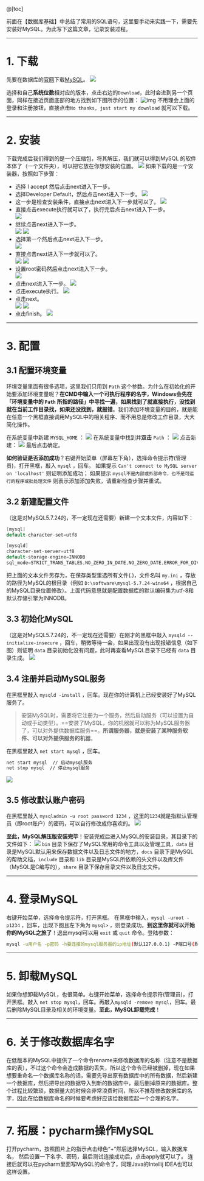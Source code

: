 @[toc]

前面在【数据库基础】中总结了常用的SQL语句，这里要手动来实践一下，需要先安装好MySQL。为此写下这篇文章，记录安装过程。 

---
# 1. 下载 
先要在数据库的[官网](http://www.mysql.com)下载[MySQL](https://downloads.mysql.com/archives/community/)。 
![](https://image-1307616428.cos.ap-beijing.myqcloud.com/Obsidian/202212311912698.png)

选择和自己**系统位数**相对应的版本，点击右边的`Download`，此时会进到另一个页面，同样在接近页面底部的地方找到如下图所示的位置：
![img](https://img2018.cnblogs.com/blog/1556823/201812/1556823-20181220194715840-436169502.png)
不用理会上面的登录和注册按钮，直接点击`No thanks, just start my download` 就可以下载。

---
# 2. 安装 
下载完成后我们得到的是一个压缩包，将其解压，我们就可以得到MySQL 的软件本体了（一个文件夹），可以把它放在你想安装的位置。
![](https://image-1307616428.cos.ap-beijing.myqcloud.com/Obsidian/202212311914179.png)
如果下载的是一个安装器，按照如下步骤：
- 选择 I accept 然后点击next进入下一步。
- 选择Developer Default，然后点击next进入下一步。
	![](https://img-blog.csdnimg.cn/20200419094613383.png?x-oss-process=image/watermark,type_ZmFuZ3poZW5naGVpdGk,shadow_10,text_aHR0cHM6Ly9ibG9nLmNzZG4ubmV0L215UmVhbGl6YXRpb24=,size_16,color_FFFFFF,t_70#pic_center)
- 这一步是检查安装条件，直接点击next进入下一步就可以了。
	![](https://img-blog.csdnimg.cn/2020041909463574.png?x-oss-process=image/watermark,type_ZmFuZ3poZW5naGVpdGk,shadow_10,text_aHR0cHM6Ly9ibG9nLmNzZG4ubmV0L215UmVhbGl6YXRpb24=,size_16,color_FFFFFF,t_70#pic_center)
- 直接点击execute执行就可以了，执行完后点击next进入下一步。	
	![](https://img-blog.csdnimg.cn/20200419095112900.png?x-oss-process=image/watermark,type_ZmFuZ3poZW5naGVpdGk,shadow_10,text_aHR0cHM6Ly9ibG9nLmNzZG4ubmV0L215UmVhbGl6YXRpb24=,size_16,color_FFFFFF,t_70#pic_center)
- 继续点击next进入下一步。	
	![](https://img-blog.csdnimg.cn/20200419094657588.png?x-oss-process=image/watermark,type_ZmFuZ3poZW5naGVpdGk,shadow_10,text_aHR0cHM6Ly9ibG9nLmNzZG4ubmV0L215UmVhbGl6YXRpb24=,size_16,color_FFFFFF,t_70#pic_center)
	![](https://img-blog.csdnimg.cn/20200419094728517.png?x-oss-process=image/watermark,type_ZmFuZ3poZW5naGVpdGk,shadow_10,text_aHR0cHM6Ly9ibG9nLmNzZG4ubmV0L215UmVhbGl6YXRpb24=,size_16,color_FFFFFF,t_70#pic_center)
- 选择第一个然后点击next进入下一步。		
	![](https://img-blog.csdnimg.cn/20200419095745217.png?x-oss-process=image/watermark,type_ZmFuZ3poZW5naGVpdGk,shadow_10,text_aHR0cHM6Ly9ibG9nLmNzZG4ubmV0L215UmVhbGl6YXRpb24=,size_16,color_FFFFFF,t_70)
- 直接点击next进入下一步就可以了。	
	![](https://img-blog.csdnimg.cn/20200419094808740.png?x-oss-process=image/watermark,type_ZmFuZ3poZW5naGVpdGk,shadow_10,text_aHR0cHM6Ly9ibG9nLmNzZG4ubmV0L215UmVhbGl6YXRpb24=,size_16,color_FFFFFF,t_70#pic_center)
	![](https://img-blog.csdnimg.cn/20200419094825294.png?x-oss-process=image/watermark,type_ZmFuZ3poZW5naGVpdGk,shadow_10,text_aHR0cHM6Ly9ibG9nLmNzZG4ubmV0L215UmVhbGl6YXRpb24=,size_16,color_FFFFFF,t_70#pic_center)
- 设置root密码然后点击next进入下一步。	
	![](https://img-blog.csdnimg.cn/20200419095203626.png?x-oss-process=image/watermark,type_ZmFuZ3poZW5naGVpdGk,shadow_10,text_aHR0cHM6Ly9ibG9nLmNzZG4ubmV0L215UmVhbGl6YXRpb24=,size_16,color_FFFFFF,t_70#pic_center)
- 点击next进入下一步。
	![](https://img-blog.csdnimg.cn/20200419094841196.png?x-oss-process=image/watermark,type_ZmFuZ3poZW5naGVpdGk,shadow_10,text_aHR0cHM6Ly9ibG9nLmNzZG4ubmV0L215UmVhbGl6YXRpb24=,size_16,color_FFFFFF,t_70#pic_center)
- 点击execute执行。
	![](https://img-blog.csdnimg.cn/20200419095236700.png?x-oss-process=image/watermark,type_ZmFuZ3poZW5naGVpdGk,shadow_10,text_aHR0cHM6Ly9ibG9nLmNzZG4ubmV0L215UmVhbGl6YXRpb24=,size_16,color_FFFFFF,t_70)
- 点击next。	
	![](https://img-blog.csdnimg.cn/20200419095309456.png?x-oss-process=image/watermark,type_ZmFuZ3poZW5naGVpdGk,shadow_10,text_aHR0cHM6Ly9ibG9nLmNzZG4ubmV0L215UmVhbGl6YXRpb24=,size_16,color_FFFFFF,t_70)
	![](https://img-blog.csdnimg.cn/2020041909532362.png?x-oss-process=image/watermark,type_ZmFuZ3poZW5naGVpdGk,shadow_10,text_aHR0cHM6Ly9ibG9nLmNzZG4ubmV0L215UmVhbGl6YXRpb24=,size_16,color_FFFFFF,t_70)
- 点击finish。
	![](https://img-blog.csdnimg.cn/2020041909534876.png?x-oss-process=image/watermark,type_ZmFuZ3poZW5naGVpdGk,shadow_10,text_aHR0cHM6Ly9ibG9nLmNzZG4ubmV0L215UmVhbGl6YXRpb24=,size_16,color_FFFFFF,t_70)

---
# 3. 配置
## 3.1 配置环境变量
环境变量里面有很多选项，这里我们只用到 `Path` 这个参数。为什么在初始化的开始要添加环境变量呢？**在CMD中输入一个可执行程序的名字，Windows会先在「环境变量中的 `Path` 所指的路径」中寻找一遍，如果找到了就直接执行，没找到就在当前工作目录找，如果还没找到，就报错**。我们添加环境变量的目的，就是能在任意一个黑框直接调用MySQL中的相关程序、而不用总是修改工作目录，大大简化操作。

在系统变量中新建 `MYSQL_HOME` ：
![](https://image-1307616428.cos.ap-beijing.myqcloud.com/Obsidian/202212311949127.png)
在系统变量中找到并**双击** `Path` ：
![](https://image-1307616428.cos.ap-beijing.myqcloud.com/Obsidian/202212311951551.png)
点击新建：
![](https://image-1307616428.cos.ap-beijing.myqcloud.com/Obsidian/202212311951049.png)
最后点击确定。

**如何验证是否添加成功**？右键开始菜单（屏幕左下角），选择命令提示符(管理员)，打开黑框，敲入 `mysql` ，回车。 如果提示 `Can't connect to MySQL server on 'localhost'` 则证明添加成功； 如果提示 `mysql不是内部或外部命令，也不是可运行的程序或批处理文件` 则表示添加添加失败，请重新检查步骤并重试。
## 3.2 新建配置文件
（这是对MySQL5.7.24的，不一定现在还需要）新建一个文本文件，内容如下：
```java
[mysql]
default-character-set=utf8

[mysqld]
character-set-server=utf8
default-storage-engine=INNODB
sql_mode=STRICT_TRANS_TABLES,NO_ZERO_IN_DATE,NO_ZERO_DATE,ERROR_FOR_DIVISION_BY_ZERO,NO_AUTO_CREATE_USER,NO_ENGINE_SUBSTITUTION
```
把上面的文本文件另存为，在保存类型里选所有文件(*.*)，文件名叫 `my.ini` ，存放的路径为MySQL的根目录（例如 `D:\software\mysql-5.7.24-winx64` ，根据自己的MySQL目录位置修改）。上面代码意思就是配置数据库的默认编码集为utf-8和默认存储引擎为INNODB。
## 3.3 初始化MySQL
（这是对MySQL5.7.24的，不一定现在还需要）在刚才的黑框中敲入 `mysqld --initialize-insecure` ，回车，稍微等待一会，如果出现没有出现报错信息（如下图）则证明 `data` 目录初始化没有问题，此时再查看MySQL目录下已经有 `data` 目录生成。
![](https://image-1307616428.cos.ap-beijing.myqcloud.com/Obsidian/202212312004940.png)
## 3.4 注册并启动MySQL服务
在黑框里敲入 `mysqld -install` ，回车。现在你的计算机上已经安装好了MySQL服务了。
> 安装MySQL时，需要将它注册为一个服务，然后启动服务（可以设置为自动或手动类型）。==安装了MySQL，你的机器就可以称为MySQL服务器了，可以对外提供数据库服务==。**所谓服务器，就是安装了某种服务软件、可以对外提供服务的机器**。

在黑框里敲入 `net start mysql` ，回车。
```bash
net start mysql  // 启动mysql服务
net stop mysql  // 停止mysql服务
```
![](https://image-1307616428.cos.ap-beijing.myqcloud.com/Obsidian/202212312007766.png)

## 3.5 修改默认账户密码
在黑框里敲入 `mysqladmin -u root password 1234` ，这里的`1234`就是指默认管理员（即root账户）的密码，可以自行修改成你喜欢的。
![](https://image-1307616428.cos.ap-beijing.myqcloud.com/Obsidian/202212312008456.png)

**至此，MySQL解压版安装完毕**！安装完成后进入MySQL的安装目录，其目录下的文件如下： 
![](https://image-1307616428.cos.ap-beijing.myqcloud.com/Obsidian/202212312014960.png)
`bin` 目录下保存了MySQL常用的命令工具以及管理工具，`data` 目录是MySQL默认用来保存数据文件以及日志文件的地方，`docs` 目录下是MySQL的帮助文档，`include` 目录和 `lib` 目录是MySQL所依赖的头文件以及库文件（MySQL是C编写的），`share` 目录下保存目录文件以及日志文件。

---
# 4. 登录MySQL
右键开始菜单，选择命令提示符，打开黑框。 在黑框中输入，`mysql -uroot -p1234` ，回车，出现下图且左下角为 `mysql>` ，则登录成功。**到这里你就可以开始你的MySQL之旅了**！退出mysql可以用 `exit` 或 `quit` 命令。登陆参数：
```bash
mysql -u用户名 -p密码 -h要连接的mysql服务器的ip地址(默认127.0.0.1) -P端口号(默认3306)
```

---
# 5. 卸载MySQL

如果你想卸载MySQL，也很简单。右键开始菜单，选择命令提示符(管理员)，打开黑框。敲入 `net stop mysql`，回车。再敲入`mysqld -remove mysql`，回车。最后删除MySQL目录及相关的环境变量。**至此，MySQL卸载完成**！

---
# 6. 关于修改数据库名字
在低版本的MySQL中提供了一个命令rename来修改数据库的名称（注意不是数据库的表），不过这个命令会造成数据的丢失，所以这个命令已经被删掉，现在如果想要重命名一个数据库名称的话，需要先导出原有数据库中的所有数据，然后新建一个数据库，然后把导出的数据导入到新的数据库中，最后删掉原来的数据库。整个过程比较繁琐，数据量大的时候会非常浪费时间，所以不推荐修改数据库的名字，因此在给数据库命名的时候要考虑好应该给数据库起一个合理的名字。

---
# 7. 拓展：pycharm操作MySQL
打开pycharm，按照图片上的指示点击绿色“+”然后选择MySQL，输入数据库名， 然后设置一下名字、密码，最后测试连接成功后，点击apply就可以了。 连接后就可以在pycharm里面写MySQL的命令了，同理Java的Intellij IDEA也可以这样设置。 


